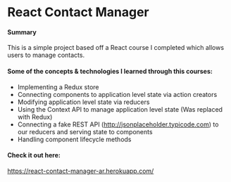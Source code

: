 # React Contact Manager

#### Summary

This is a simple project based off a React course I completed which allows users to manage contacts.

#### Some of the concepts & technologies I learned through this courses:

- Implementing a Redux store
- Connecting components to application level state via action creators
- Modifying application level state via reducers
- Using the Context API to manage application level state (Was replaced with Redux)
- Connecting a fake REST API (http://jsonplaceholder.typicode.com) to our reducers and serving state to components
- Handling component lifecycle methods

#### Check it out here:

https://react-contact-manager-ar.herokuapp.com/
